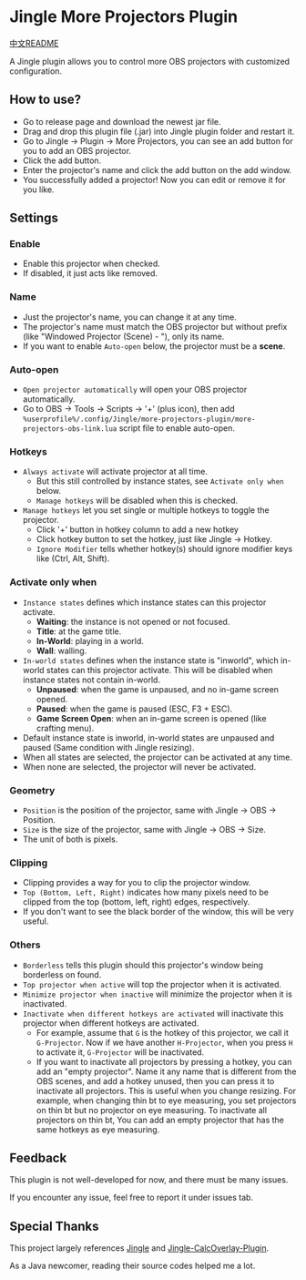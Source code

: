 # Jingle More Projectors Plugin

[中文README](https://github.com/Naturean/Jingle-MoreProjectors-Plugin/blob/main/README_zh.md)

A Jingle plugin allows you to control more OBS projectors with customized configuration.

## How to use?

- Go to release page and download the newest jar file.
- Drag and drop this plugin file (.jar) into Jingle plugin folder and restart it.
- Go to Jingle -> Plugin -> More Projectors, you can see an add button for you to add an OBS projector.
- Click the add button.
- Enter the projector's name and click the add button on the add window.
- You successfully added a projector! Now you can edit or remove it for you like.

## Settings

### Enable

- Enable this projector when checked.
- If disabled, it just acts like removed.

### Name

- Just the projector's name, you can change it at any time.
- The projector's name must match the OBS projector but without prefix (like "Windowed Projector (Scene) - "), only its name.
- If you want to enable `Auto-open` below, the projector must be a **scene**.

### Auto-open

- `Open projector automatically` will open your OBS projector automatically.
- Go to OBS -> Tools -> Scripts -> '+' (plus icon), then add `%userprofile%/.config/Jingle/more-projectors-plugin/more-projectors-obs-link.lua` script file to enable auto-open.

### Hotkeys

- `Always activate` will activate projector at all time.
    - But this still controlled by instance states, see `Activate only when` below.
    - `Manage hotkeys` will be disabled when this is checked.
- `Manage hotkeys` let you set single or multiple hotkeys to toggle the projector.
  - Click '+' button in hotkey column to add a new hotkey
  - Click hotkey button to set the hotkey, just like Jingle -> Hotkey.
  - `Ignore Modifier` tells whether hotkey(s) should ignore modifier keys like (Ctrl, Alt, Shift).

### Activate only when

- `Instance states` defines which instance states can this projector activate.
    - **Waiting**: the instance is not opened or not focused.
    - **Title**: at the game title.
    - **In-World**: playing in a world.
    - **Wall**: walling.
- `In-world states` defines when the instance state is "inworld", which in-world states can this projector activate. This will be disabled when instance states not contain in-world.
    - **Unpaused**: when the game is unpaused, and no in-game screen opened.
    - **Paused**: when the game is paused (ESC, F3 + ESC).
    - **Game Screen Open**: when an in-game screen is opened (like crafting menu).
- Default instance state is inworld, in-world states are unpaused and paused (Same condition with Jingle resizing).
- When all states are selected, the projector can be activated at any time.
- When none are selected, the projector will never be activated.

### Geometry

- `Position` is the position of the projector, same with Jingle -> OBS -> Position.
- `Size` is the size of the projector, same with Jingle -> OBS -> Size.
- The unit of both is pixels.

### Clipping

- Clipping provides a way for you to clip the projector window.
- `Top (Bottom, Left, Right)` indicates how many pixels need to be clipped from the top (bottom, left, right) edges, respectively.
- If you don't want to see the black border of the window, this will be very useful.

### Others

- `Borderless` tells this plugin should this projector's window being borderless on found.
- `Top projector when active` will top the projector when it is activated.
- `Minimize projector when inactive` will minimize the projector when it is inactivated.
- `Inactivate when different hotkeys are activated` will inactivate this projector when different hotkeys are activated.
  - For example, assume that `G` is the hotkey of this projector, we call it `G-Projector`. Now if we have another `H-Projector`, when you press `H` to activate it, `G-Projector` will be inactivated.
  - If you want to inactivate all projectors by pressing a hotkey, you can add an "empty projector". Name it any name that is different from the OBS scenes, and add a hotkey unused, then you can press it to inactivate all projectors. This is useful when you change resizing. For example, when changing thin bt to eye measuring, you set projectors on thin bt but no projector on eye measuring. To inactivate all projectors on thin bt, You can add an empty projector that has the same hotkeys as eye measuring.

## Feedback

This plugin is not well-developed for now, and there must be many issues.

If you encounter any issue, feel free to report it under issues tab.

## Special Thanks

This project largely references [Jingle](https://github.com/DuncanRuns/Jingle) and [Jingle-CalcOverlay-Plugin](https://github.com/marin774/Jingle-CalcOverlay-Plugin).

As a Java newcomer, reading their source codes helped me a lot.